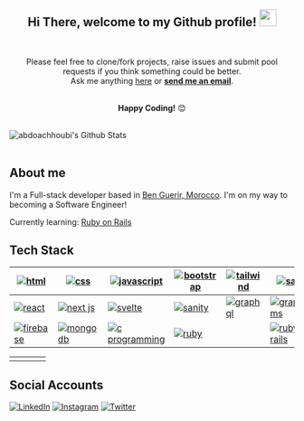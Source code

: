<div align="center">
<h2> Hi There, welcome to my Github profile! <img src="https://github.com/abdoachhoubi/abdoachhoubi/blob/main/gifs/Hi.gif" width="30"></h2>
</div>

<br />

<div align="center">

Please feel free to clone/fork projects, raise issues and submit pool requests if you think something could be better.<br />
Ask me anything [here](https://github.com/abdoachhoubi/abdoachhoubi/issues/new) or <a href="mailto:abdo.achhoubi3@gmail.com"><b>send me an email</b></a>.
<br />
<br />

**Happy Coding!** 😊

</div>

<br />

<img align="center" src="https://github-readme-stats.vercel.app/api?username=abdoachhoubi&include_all_commits=true&count_private=true&show_icons=true&line_height=30&title_color=CDB4DB&icon_color=CDB4DB&text_color=D3D3D3&bg_color=0A0A0A" alt="abdoachhoubi's Github Stats">

<br />
<br />

## About me

I'm a Full-stack developer based in [Ben Guerir, Morocco](https://www.google.com/maps/place/Ben+Guerir/@32.2307977,-7.9817398,13z/data=!3m1!4b1!4m5!3m4!1s0xdaf7a781193e37b:0x600a48af566b132a!8m2!3d32.2359364!4d-7.9538378).
I'm on my way to becoming a Software Engineer!

Currently learning: [Ruby on Rails](https://rubyonrails.org/)

## Tech Stack

| <a href="https://www.linkedin.com/in/abdoachhoubi" target="_blank"><img src="https://github.com/abdoachhoubi/abdoachhoubi/blob/main/svgs/html.svg" alt="html"></a>         | <a href="https://www.linkedin.com/in/abdoachhoubi" target="_blank"><img src="https://github.com/abdoachhoubi/abdoachhoubi/blob/main/svgs/css.svg" alt="css"></a>         | <a href="https://www.linkedin.com/in/abdoachhoubi" target="_blank"><img src="https://github.com/abdoachhoubi/abdoachhoubi/blob/main/svgs/javascript.svg" alt="javascript"></a> | <a href="https://www.linkedin.com/in/abdoachhoubi" target="_blank"><img src="https://github.com/abdoachhoubi/abdoachhoubi/blob/main/svgs/bootstrap.svg" alt="bootstrap"></a> | <a href="https://www.linkedin.com/in/abdoachhoubi" target="_blank"><img src="https://github.com/abdoachhoubi/abdoachhoubi/blob/main/svgs/tailwind.svg" alt="tailwind"></a> | <a href="https://www.linkedin.com/in/abdoachhoubi" target="_blank"><img src="https://github.com/abdoachhoubi/abdoachhoubi/blob/main/svgs/sass.svg" alt="sass"></a>                 | <a href="https://www.linkedin.com/in/abdoachhoubi" target="_blank"><img src="https://github.com/abdoachhoubi/abdoachhoubi/blob/main/svgs/materialui.svg" alt="material ui"></a> | <a href="https://www.linkedin.com/in/abdoachhoubi" target="_blank"><img src="https://github.com/abdoachhoubi/abdoachhoubi/blob/main/svgs/figma.svg" alt="figma"></a>     |
| -------------------------------------------------------------------------------------------------------------------------------------------------------------------------- | ------------------------------------------------------------------------------------------------------------------------------------------------------------------------ | ------------------------------------------------------------------------------------------------------------------------------------------------------------------------------ | ---------------------------------------------------------------------------------------------------------------------------------------------------------------------------- | -------------------------------------------------------------------------------------------------------------------------------------------------------------------------- | ---------------------------------------------------------------------------------------------------------------------------------------------------------------------------------- | ------------------------------------------------------------------------------------------------------------------------------------------------------------------------------- | ------------------------------------------------------------------------------------------------------------------------------------------------------------------------ |
| <a href="https://www.linkedin.com/in/abdoachhoubi" target="_blank"><img src="https://github.com/abdoachhoubi/abdoachhoubi/blob/main/svgs/react.svg" alt="react"></a>       | <a href="https://www.linkedin.com/in/abdoachhoubi" target="_blank"><img src="https://github.com/abdoachhoubi/abdoachhoubi/blob/main/svgs/nextjs.svg" alt="next js"></a>  | <a href="https://www.linkedin.com/in/abdoachhoubi" target="_blank"><img src="https://github.com/abdoachhoubi/abdoachhoubi/blob/main/svgs/svelte.svg" alt="svelte"></a>         | <a href="https://www.linkedin.com/in/abdoachhoubi" target="_blank"><img src="https://github.com/abdoachhoubi/abdoachhoubi/blob/main/svgs/sanity.svg" alt="sanity"></a>       | <a href="https://www.linkedin.com/in/abdoachhoubi" target="_blank"><img src="https://github.com/abdoachhoubi/abdoachhoubi/blob/main/svgs/graphql.svg" alt="graphql"></a>   | <a href="https://www.linkedin.com/in/abdoachhoubi" target="_blank"><img src="https://github.com/abdoachhoubi/abdoachhoubi/blob/main/svgs/graphcms.svg" alt="graphcms"></a>         | <a href="https://www.linkedin.com/in/abdoachhoubi" target="_blank"><img src="https://github.com/abdoachhoubi/abdoachhoubi/blob/main/svgs/nodejs.svg" alt="nodejs"></a>          | <a href="https://www.linkedin.com/in/abdoachhoubi" target="_blank"><img src="https://github.com/abdoachhoubi/abdoachhoubi/blob/main/svgs/express.svg" alt="express"></a> |
| <a href="https://www.linkedin.com/in/abdoachhoubi" target="_blank"><img src="https://github.com/abdoachhoubi/abdoachhoubi/blob/main/svgs/firebase.svg" alt="firebase"></a> | <a href="https://www.linkedin.com/in/abdoachhoubi" target="_blank"><img src="https://github.com/abdoachhoubi/abdoachhoubi/blob/main/svgs/mongodb.svg" alt="mongodb"></a> | <a href="https://www.linkedin.com/in/abdoachhoubi" target="_blank"><img src="https://github.com/abdoachhoubi/abdoachhoubi/blob/main/svgs/c.svg" alt="c programming"></a>       | <a href="https://www.linkedin.com/in/abdoachhoubi" target="_blank"><img src="https://github.com/abdoachhoubi/abdoachhoubi/blob/main/svgs/ruby.svg" alt="ruby"></a>           |                                                                                                                                                                            | <a href="https://www.linkedin.com/in/abdoachhoubi" target="_blank"><img src="https://github.com/abdoachhoubi/abdoachhoubi/blob/main/svgs/rubyonrails.svg" alt="ruby on rails"></a> | <a href="https://www.linkedin.com/in/abdoachhoubi" target="_blank"><img src="https://github.com/abdoachhoubi/abdoachhoubi/blob/main/svgs/youtrack.svg" alt="youtrack"></a>      |                                                                                                                                                                          |

<div>

|     |     |     |     |
| --- | :-: | :-: | --: |
|     |     |     |     |

</div>

## Social Accounts

<a href="https://www.linkedin.com/in/abdoachhoubi" target="_blank"><img src="https://img.shields.io/badge/LinkedIn-%230077B5.svg?&style=flat-square&logo=linkedin&logoColor=white" alt="LinkedIn"></a>
<a href="https://www.instagram.com/abdo.achhoubi" target="_blank"><img src="https://img.shields.io/badge/Instagram-%23E4405F.svg?&style=flat-square&logo=instagram&logoColor=white" alt="Instagram"></a>
<a href="https://twitter.com/abdo_achhoubi" target="_blank"><img src="https://img.shields.io/badge/Twitter-%231DA1F2.svg?&style=flat-square&logo=twitter&logoColor=white" alt="Twitter"></a>
